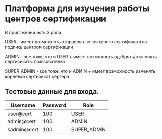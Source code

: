# Платформа для изучения работы центров сертификации

В приложении есть 3 роли.
  
  USER - имеет возможноть отправлять ключ своего сертификата на подпись центром сертификации
  
  ADMIN - все тоже, что и USER + имеет возможноть одобрять/отклонять сертификаты пользователей
  
  SUPER_ADMIN - все тоже, что и ADMIN + имеет возможность изменять корневой сертификат сервера


## Тестовые данные для входа.


Username | Password | Role
--- | --- | ---
user@cert | 100 | USER
admin@cert | 100 | ADMIN
sadmin@cert | 100 | SUPER_ADMIN

